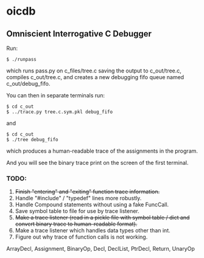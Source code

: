 oicdb
=====

## Omniscient Interrogative C Debugger

Run:

```
$ ./runpass
```

which runs pass.py on c_files/tree.c saving the output to c_out/tree.c,
compiles c_out/tree.c, and creates a new debugging fifo queue named
c_out/debug_fifo.

You can then in separate terminals run:

```
$ cd c_out
$ ../trace.py tree.c.sym.pkl debug_fifo
```

and

```
$ cd c_out
$ ./tree debug_fifo
```

which produces a human-readable trace of the assignments in the program.


And you will see the binary trace print on the screen of the first terminal.

### TODO:
1.    ~~Finish "entering" and "exiting" function trace information.~~
2.    Handle "#include" / "typedef" lines more robustly.
3.    Handle Compound statements without using a fake FuncCall.
4.    Save symbol table to file for use by trace listener.
5.    ~~Make a trace listener (read in a pickle file with symbol table / dict
      and convert binary trace to human-readable format).~~
6.    Make a trace listener which handles data types other than int.
7.    Figure out why trace of function calls is not working.

ArrayDecl, Assignment, BinaryOp, Decl, DeclList,
PtrDecl, Return, UnaryOp

